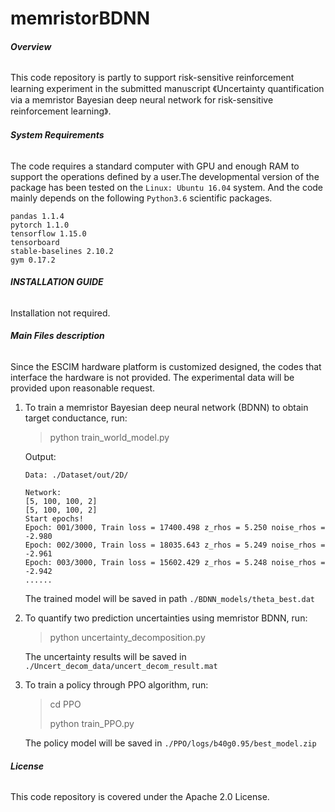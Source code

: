 # memristorBDNN
###### **Overview**

This code repository is partly to support risk-sensitive reinforcement learning experiment in the submitted manuscript 《Uncertainty quantification via a memristor Bayesian deep neural network for risk-sensitive reinforcement learning》.

###### **System Requirements**

The code requires a standard computer with GPU and enough RAM to support the operations defined by a user.The developmental version of the package has been tested on the `Linux: Ubuntu 16.04` system. And the code mainly depends on the following `Python3.6` scientific packages.

```
pandas 1.1.4
pytorch 1.1.0
tensorflow 1.15.0
tensorboard 
stable-baselines 2.10.2
gym 0.17.2
```

###### **INSTALLATION GUIDE**

Installation not required.

###### **Main Files description**

Since the ESCIM hardware platform is customized designed, the codes that interface the hardware is not provided. The experimental data will be provided upon reasonable request.

1. To train a memristor Bayesian deep neural network (BDNN) to obtain target conductance, run:
   >python train_world_model.py 

   Output:
    ```
    Data: ./Dataset/out/2D/
    
    Network:
    [5, 100, 100, 2]
    [5, 100, 100, 2]
    Start epochs!
    Epoch: 001/3000, Train loss = 17400.498 z_rhos = 5.250 noise_rhos = -2.980
    Epoch: 002/3000, Train loss = 18035.643 z_rhos = 5.249 noise_rhos = -2.961
    Epoch: 003/3000, Train loss = 15602.429 z_rhos = 5.248 noise_rhos = -2.942
    ......
    ```

    The trained model will be saved in path `./BDNN_models/theta_best.dat`
2. To quantify two prediction uncertainties using memristor BDNN, run:
    >python uncertainty_decomposition.py
   
    The uncertainty results will be saved in `./Uncert_decom_data/uncert_decom_result.mat`
3. To train a policy through PPO algorithm, run:
   >cd PPO
   >
   >python train_PPO.py

    The policy model will be saved in `./PPO/logs/b40g0.95/best_model.zip`

###### **License**

This code repository is covered under the Apache 2.0 License.
